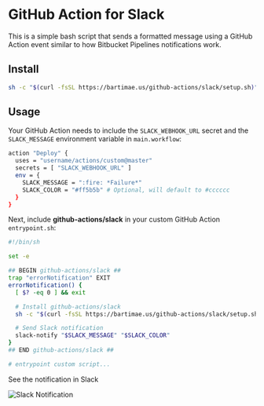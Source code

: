 # GitHub Action for Slack

This is a simple bash script that sends a formatted message using a GitHub Action event similar to how Bitbucket Pipelines notifications work.

## Install

```bash
sh -c "$(curl -fsSL https://bartimae.us/github-actions/slack/setup.sh)"
```

## Usage

Your GitHub Action needs to include the `SLACK_WEBHOOK_URL` secret and the `SLACK_MESSAGE` environment variable in `main.workflow`:

```bash
action "Deploy" {
  uses = "username/actions/custom@master"
  secrets = [ "SLACK_WEBHOOK_URL" ]
  env = {
    SLACK_MESSAGE = ":fire: *Failure*"
    SLACK_COLOR = "#ff5b5b" # Optional, will default to #cccccc
  }
}
```

Next, include **github-actions/slack** in your custom GitHub Action `entrypoint.sh`:

```bash
#!/bin/sh

set -e

## BEGIN github-actions/slack ##
trap "errorNotification" EXIT
errorNotification() {
  [ $? -eq 0 ] && exit

  # Install github-actions/slack
  sh -c "$(curl -fsSL https://bartimae.us/github-actions/slack/setup.sh)"

  # Send Slack notification
  slack-notify "$SLACK_MESSAGE" "$SLACK_COLOR"
}
## END github-actions/slack ##

# entrypoint custom script...
```

See the notification in Slack

![Slack Notification](https://s3.amazonaws.com/github-actions-slack/github-actions-slack-notification.png)

